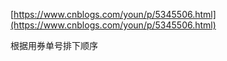 [https://www.cnblogs.com/youn/p/5345506.html](https://www.cnblogs.com/youn/p/5345506.html)

根据用券单号排下顺序




